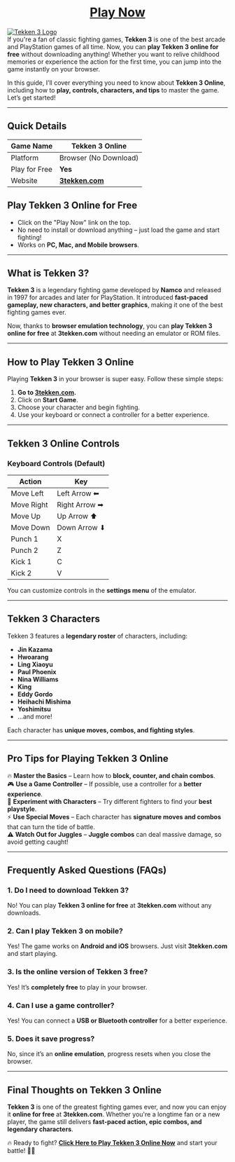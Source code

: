 <br><h1 align="center"> <a href="https://3tekken.com">Play Now</a></h1>
<a href="https://3tekken.com">
  <img src="https://3tekken.com/wp-content/uploads/2024/12/3tekken.com-play-tekken-3-online-2.webp" alt="Tekken 3 Logo" align="center">
</a>
<br>
If you're a fan of classic fighting games, **Tekken 3** is one of the best arcade and PlayStation games of all time. Now, you can **play Tekken 3 online for free** without downloading anything! Whether you want to relive childhood memories or experience the action for the first time, you can jump into the game instantly on your browser.

In this guide, I’ll cover everything you need to know about **Tekken 3 Online**, including how to **play, controls, characters, and tips** to master the game. Let’s get started!

---

## Quick Details  

| Game Name      | Tekken 3 Online |
|---------------|----------------|
| Platform      | Browser (No Download) |
| Play for Free | **Yes** |
| Website       | [**3tekken.com**](https://3tekken.com) |

## Play Tekken 3 Online for Free  

- Click on the "Play Now" link on the top.
- No need to install or download anything – just load the game and start fighting!
- Works on **PC, Mac, and Mobile browsers**.

---

## What is Tekken 3?

**Tekken 3** is a legendary fighting game developed by **Namco** and released in 1997 for arcades and later for PlayStation. It introduced **fast-paced gameplay, new characters, and better graphics**, making it one of the best fighting games ever.

Now, thanks to **browser emulation technology**, you can **play Tekken 3 online for free** at **3tekken.com** without needing an emulator or ROM files.

---

## How to Play Tekken 3 Online  

Playing **Tekken 3** in your browser is super easy. Follow these simple steps:

1. **Go to [3tekken.com](https://3tekken.com).**
2. Click on **Start Game**.
3. Choose your character and begin fighting.
4. Use your keyboard or connect a controller for a better experience.

---

## Tekken 3 Online Controls  

### **Keyboard Controls** (Default)  
| Action  | Key |
|---------|-----|
| Move Left  | Left Arrow ⬅ |
| Move Right | Right Arrow ➡ |
| Move Up | Up Arrow ⬆ |
| Move Down | Down Arrow ⬇ |
| Punch 1 | X |
| Punch 2 | Z |
| Kick 1 | C |
| Kick 2 | V |

You can customize controls in the **settings menu** of the emulator.

---

## Tekken 3 Characters  

Tekken 3 features a **legendary roster** of characters, including:

- **Jin Kazama**
- **Hwoarang**
- **Ling Xiaoyu**
- **Paul Phoenix**
- **Nina Williams**
- **King**
- **Eddy Gordo**
- **Heihachi Mishima**
- **Yoshimitsu**
- ...and more!

Each character has **unique moves, combos, and fighting styles**.

---

## Pro Tips for Playing Tekken 3 Online  

🔥 **Master the Basics** – Learn how to **block, counter, and chain combos**.  
🎮 **Use a Game Controller** – If possible, use a controller for a **better experience**.  
👊 **Experiment with Characters** – Try different fighters to find your **best playstyle**.  
⚡ **Use Special Moves** – Each character has **signature moves and combos** that can turn the tide of battle.  
⚠ **Watch Out for Juggles** – **Juggle combos** can deal massive damage, so avoid getting caught!  

---

## Frequently Asked Questions (FAQs)  

### 1. **Do I need to download Tekken 3?**  
No! You can play **Tekken 3 online for free** at **3tekken.com** without any downloads.  

### 2. **Can I play Tekken 3 on mobile?**  
Yes! The game works on **Android and iOS** browsers. Just visit **3tekken.com** and start playing.  

### 3. **Is the online version of Tekken 3 free?**  
Yes! It’s **completely free** to play in your browser.  

### 4. **Can I use a game controller?**  
Yes! You can connect a **USB or Bluetooth controller** for a better experience.  

### 5. **Does it save progress?**  
No, since it’s an **online emulation**, progress resets when you close the browser.  

---

## Final Thoughts on Tekken 3 Online  

**Tekken 3** is one of the greatest fighting games ever, and now you can enjoy it **online for free** at **3tekken.com**. Whether you're a longtime fan or a new player, the game still delivers **fast-paced action, epic combos, and legendary characters**.

🔥 Ready to fight? **[Click Here to Play Tekken 3 Online Now](https://3tekken.com)** and start your battle! 🥊💥  
